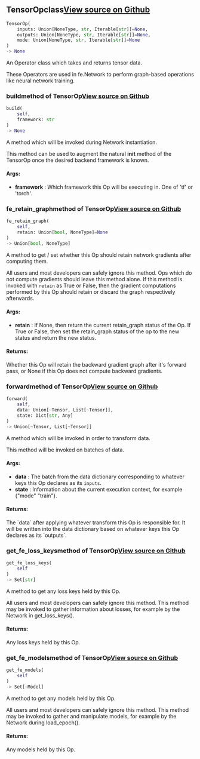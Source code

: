 ## TensorOp<span class="tag">class</span><a class="sourcelink" href=https://github.com/fastestimator/fastestimator/blob/r1.1/fastestimator/op/tensorop/tensorop.py/#L28-L103>View source on Github</a>
```python
TensorOp(
	inputs: Union[NoneType, str, Iterable[str]]=None,
	outputs: Union[NoneType, str, Iterable[str]]=None,
	mode: Union[NoneType, str, Iterable[str]]=None
)
-> None
```
An Operator class which takes and returns tensor data.

These Operators are used in fe.Network to perform graph-based operations like neural network training.

### build<span class="tag">method of TensorOp</span><a class="sourcelink" href=https://github.com/fastestimator/fastestimator/blob/r1.1/fastestimator/op/tensorop/tensorop.py/#L48-L57>View source on Github</a>
```python
build(
	self,
	framework: str
)
-> None
```
A method which will be invoked during Network instantiation.

This method can be used to augment the natural __init__ method of the TensorOp once the desired backend
framework is known.


<h4>Args:</h4>

* **framework** :  Which framework this Op will be executing in. One of 'tf' or 'torch'.

### fe_retain_graph<span class="tag">method of TensorOp</span><a class="sourcelink" href=https://github.com/fastestimator/fastestimator/blob/r1.1/fastestimator/op/tensorop/tensorop.py/#L88-L103>View source on Github</a>
```python
fe_retain_graph(
	self,
	retain: Union[bool, NoneType]=None
)
-> Union[bool, NoneType]
```
A method to get / set whether this Op should retain network gradients after computing them.

All users and most developers can safely ignore this method. Ops which do not compute gradients should leave
this method alone. If this method is invoked with `retain` as True or False, then the gradient computations
performed by this Op should retain or discard the graph respectively afterwards.


<h4>Args:</h4>

* **retain** :  If None, then return the current retain_graph status of the Op. If True or False, then set the        retain_graph status of the op to the new status and return the new status.

<h4>Returns:</h4>
    Whether this Op will retain the backward gradient graph after it's forward pass, or None if this Op does not    compute backward gradients.

### forward<span class="tag">method of TensorOp</span><a class="sourcelink" href=https://github.com/fastestimator/fastestimator/blob/r1.1/fastestimator/op/tensorop/tensorop.py/#L33-L46>View source on Github</a>
```python
forward(
	self,
	data: Union[~Tensor, List[~Tensor]],
	state: Dict[str, Any]
)
-> Union[~Tensor, List[~Tensor]]
```
A method which will be invoked in order to transform data.

This method will be invoked on batches of data.


<h4>Args:</h4>

* **data** :  The batch from the data dictionary corresponding to whatever keys this Op declares as its `inputs`.
* **state** :  Information about the current execution context, for example {"mode" "train"}.

<h4>Returns:</h4>
    The `data` after applying whatever transform this Op is responsible for. It will be written into the data    dictionary based on whatever keys this Op declares as its `outputs`.

### get_fe_loss_keys<span class="tag">method of TensorOp</span><a class="sourcelink" href=https://github.com/fastestimator/fastestimator/blob/r1.1/fastestimator/op/tensorop/tensorop.py/#L76-L85>View source on Github</a>
```python
get_fe_loss_keys(
	self
)
-> Set[str]
```
A method to get any loss keys held by this Op.

All users and most developers can safely ignore this method. This method may be invoked to gather information
about losses, for example by the Network in get_loss_keys().


<h4>Returns:</h4>
    Any loss keys held by this Op.

### get_fe_models<span class="tag">method of TensorOp</span><a class="sourcelink" href=https://github.com/fastestimator/fastestimator/blob/r1.1/fastestimator/op/tensorop/tensorop.py/#L64-L73>View source on Github</a>
```python
get_fe_models(
	self
)
-> Set[~Model]
```
A method to get any models held by this Op.

All users and most developers can safely ignore this method. This method may be invoked to gather and manipulate
models, for example by the Network during load_epoch().


<h4>Returns:</h4>
    Any models held by this Op.



